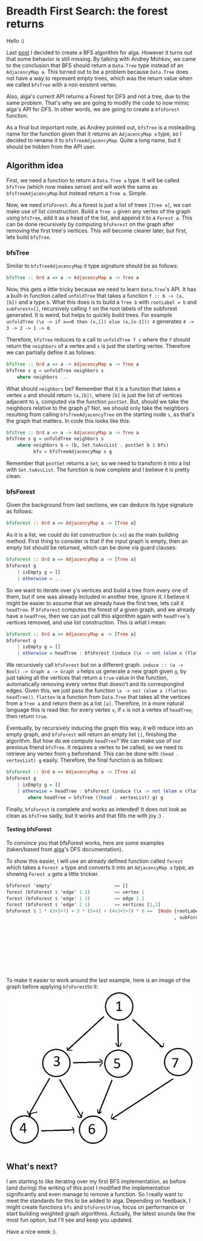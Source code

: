# Breadth First Search: the forest returns

Hello :)

Last [post](https://github.com/TheChouzanOne/ExtendingAlga/blob/master/Blog/bfs.md) I decided to create a BFS algorithm for alga. However it turns out that some behavior is still missing. By talking with Andrey Mohkov, we came to the conclusion that BFS should return a `Data.Tree` type instead of an `AdjacencyMap a`. This turned out to be a problem because `Data.Tree` does not have a way to represent empty trees, which was the return value when we called `bfsTree` with a non existent vertex.

Also, alga's current API returns a Forest for DFS and not a tree, due to the same problem. That's why we are going to modify the code to now mimic alga's API for DFS. In other words, we are going to create a `bfsForest` function.

As a final but important note, as Andrey pointed out, `bfsTree` is a misleading name for the function given that it returns an `AdjacencyMap a` type, so I decided to rename it to `bfsTreeAdjacencyMap`. Quite a long name, but it should be hidden from the API user.

## Algorithm idea

First, we need a function to return a `Data.Tree a` type. It will be called `bfsTree` (which now makes sense) and will work the same as `bfsTreeAdjacencyMap` but instead return a `Tree a`. Simple.

Now, we need `bfsForest`. As a forest is just a list of trees `[Tree a]`, we can make use of list construction. Build a `Tree a` given any vertex of the graph using `bfsTree`, add it as a head of the list, and append it to a `Forest a`. This can be done recursively by computing `bfsForest` on the graph after removing the first tree's vertices. This will become clearer later, but first, lets build `bfsTree`.

### bfsTree

Similar to `bfsTreeAdjacencyMap` it type signature should be as follows:

```Haskell
bfsTree :: Ord a => a -> AdjacencyMap a -> Tree a
```

Now, this gets a little tricky because we need to learn `Data.Tree`'s API. It has a built-in function called `unfoldTree` that takes a function `f :: b -> (a, [b])` and a type `b`. What this does is to build a `Tree b` with `rootLabel = b` and `subForest=[]`, recursively calling `f` on the root labels of the subforest generated. It is weird, but helps to quickly build trees. For example `unfoldTree (\x -> if x==0 then (x,[]) else (x,[x-1])) 4` generates `4 -> 3 -> 2 -> 1 -> 0`.

Therefore, `bfsTree` reduces to a call to `unfoldTree f s` where the `f` should return the `neighbors` of a vertex and `s` is just the starting vertex. Therefore we can partially define it as follows:

```Haskell
bfsTree :: Ord a => a -> AdjacencyMap a -> Tree a
bfsTree s g = unfoldTree neighbors s
    where neighbors ...
```

What should `neighbors` be? Remember that it is a function that takes a vertex `a` and should return `(a,[b])`, where `[b]` is just the list of vertices adjacent to `a`, computed via the function `postSet`. But, should we take the neighbors relative to the graph `g`? No!, we should only take the neighbors resulting from calling `bfsTreeAdjacencyTree` on the starting node `s`, as that's the graph that matters. In code this looks like this:

```Haskell
bfsTree :: Ord a => a -> AdjacencyMap a -> Tree a
bfsTree s g = unfoldTree neighbors s
    where neighbors b = (b, Set.toAscList . postSet b $ bfs)
          bfs = bfsTreeAdjacencyMap s g
```

Remember that `postSet` returns a `Set`, so we need to transform it into a list with `Set.toAscList`. The function is now complete and I believe it is pretty clean.

### bfsForest

Given the background from last sections, we can deduce its type signature as follows:

```Haskell
bfsForest :: Ord a => AdjacencyMap a -> [Tree a]
```
As it is a list, we could do list construction (`x:xs`) as the main building method. First thing to consider is that if the input graph is empty, then an empty list should be returned, which can be done via guard clauses:

```Haskell
bfsForest :: Ord a => AdjacencyMap a -> [Tree a]
bfsForest g
    | isEmpty g = []
    | otherwise = ... 
```

So we want to iterate over `g`'s vertices and build a tree from every one of them, but if one was already included in another tree, ignore it. I believe it might be easier to assume that we already have the first tree, lets call it `headTree`. If `bfsForest` computes the forest of a given graph, and we already have a `headTree`, then we can just call this algorithm again with `headTree`'s vertices removed, and use list construction. This is what I mean:

```Haskell
bfsForest :: Ord a => AdjacencyMap a -> [Tree a]
bfsForest g
    | isEmpty g = []
    | otherwise = headTree : bfsForest (induce (\x -> not (elem x (flatten headTree))) g)
```

We recursively call `bfsForest` but on a different graph.  `induce :: (a -> Bool) -> Graph a -> Graph a` helps us generate a new graph given `g`, by just taking all the vertices that return a `true` value in the function, automatically removing every vertex that doesn't and its correspongind edges. Given this, we just pass the function `\x -> not (elem x (flatten headTree))`. `flatten` is a function from `Data.Tree` that takes all the vertices from a `Tree a` and return them as a list `[a]`. Therefore, in a more natural language this is read like: for every vertex `x`, if `x` is not a vertex of `headTree`, then return `true`.

Eventually, by recursively inducing the graph this way, it will reduce into an empty graph, and `bfsForest` will return an empty list `[]`, finishing the algorithm. But how do we compute `headTree`? We can make use of our previous friend `bfsTree`. It requires a vertex to be called, so we need to retrieve any vertex from `g` beforehand. This can be done with `(head . vertexList) g` easily. Therefore, the final function is as follows:

```Haskell
bfsForest :: Ord a => AdjacencyMap a -> [Tree a]
bfsForest g
    | isEmpty g = []
    | otherwise = headTree : bfsForest (induce (\x -> not (elem x (flatten headTree))) g)
        where headTree = bfsTree ((head . vertexList) g) g
```

Finally, `bfsForest` is complete and works as intended! It does not look as clean as `bfsTree` sadly, but it works and that fills me with joy :) .

#### Testing bfsForest

To convince you that bfsForest works, here are some examples (taken/based from [alga](https://github.com/snowleopard/alga/blob/master/src/Algebra/Graph/AdjacencyMap/Algorithm.hs)'s DFS documentation).

To show this easier, I will use an already defined function called `forest` which takes a `Forest a` type and converts it into an `AdjacencyMap a` type, as showing `Forest a` gets a little trickier.

```Haskell
bfsForest 'empty'                       == []
forest (bfsForest $ 'edge' 1 1)         == vertex 1
forest (bfsForest $ 'edge' 1 2)         == edge 1 2
forest (bfsForest $ 'edge' 2 1)         == vertices [1,2]
bfsForest $ 1 * (3+5+7) + 3 * (5+4) + (4+3+5+7) * 6 ==  [Node {rootLabel = 1
                                                              , subForest = [Node {rootLabel = 3
                                                                                  , subForest = [ Node {rootLabel = 4
                                                                                                       , subForest = [] }
                                                                                                , Node {rootLabel = 6
                                                                                                       , subForest = [] }]}
                                                                            , Node {rootLabel = 5
                                                                                   , subForest = [] }
                                                                            , Node {rootLabel = 7
                                                                                   , subForest = [] }]}]
```

To make it easier to work around the last example, here is an image of the graph before applying `bfsForest`to it: ![idkWhatToPutHere](https://github.com/TheChouzanOne/ExtendingAlga/blob/master/Blog/img/bfsForest/test.PNG)


## What's next?

I am starting to like iterating over my first BFS implementation, as before (and during) the writing of this post I modified the implementation significantly and even manage to remove a function. So I really want to meet the standards for this to be added to alga. Depending on feedback, I might create functions `bfs` and `bfsForestFrom`, focus on performance or start building weighted graph algorithms. Actually, the latest sounds like the most fun option, but I'll see and keep you updated.

Have a nice week :).

